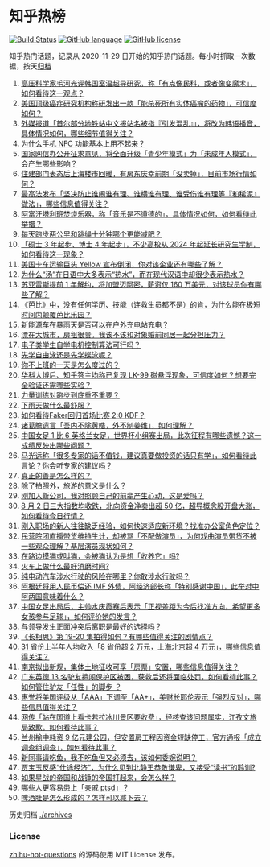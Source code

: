 # 知乎热榜
[![Build Status](https://github.com/ToWeLong/zhihu-hot-questions/workflows/CI/badge.svg)](https://github.com/ToWeLong/zhihu-hot-questions/actions)
[![GitHub language](https://img.shields.io/badge/language-golang-orange.svg)](https://golang.org/)
[![GitHub license](https://img.shields.io/github/license/ToWeLong/zhihu-hot-questions)](https://github.com/ToWeLong/zhihu-hot-questions/blob/main/LICENSE)

知乎热门话题，记录从 2020-11-29 日开始的知乎热门话题。每小时抓取一次数据，按天[归档](./archives)

<!-- BEGIN -->

1. [高压科学家毛河光评韩国室温超导研究，称「有点像民科，或者像变魔术」，如何看待这一观点？](https://www.zhihu.com/question/615291111)
1. [美国顶级癌症研究机构称研发出一款「能杀死所有实体癌瘤的药物」，可信度如何？](https://www.zhihu.com/question/615246429)
1. [外媒报道「首尔部分地铁站中文报站名被指『引发混乱』」，将改为韩语播音，具体情况如何，哪些细节值得关注？](https://www.zhihu.com/question/614839836)
1. [为什么手机 NFC 功能基本上用不起来？](https://www.zhihu.com/question/610590512)
1. [国家网信办公开征求意见，将全面升级「青少年模式」为「未成年人模式」，会产生哪些影响？](https://www.zhihu.com/question/615200989)
1. [住建部门表态后上海楼市回暖，有房东庆幸前期「没卖掉」，目前市场行情如何？](https://www.zhihu.com/question/615221874)
1. [最高法发布「坚决防止谁闹谁有理、谁横谁有理、谁受伤谁有理等『和稀泥』做法」，哪些信息值得关注？](https://www.zhihu.com/question/615221881)
1. [阿富汗塔利班焚烧乐器，称「音乐是不道德的」，具体情况如何，如何看待此举措？](https://www.zhihu.com/question/614831078)
1. [每天跑步两公里和跳绳十分钟哪个更能减肥？](https://www.zhihu.com/question/610146477)
1. [「硕士 3 年起步、博士 4 年起步」，不少高校从 2024 年起延长研究生学制，如何看待这一现象？](https://www.zhihu.com/question/615260611)
1. [美国卡车运输巨头 Yellow 宣布倒闭，你对该企业还有哪些了解？](https://www.zhihu.com/question/614867492)
1. [为什么“汤”在日语中大多表示“热水”，而在现代汉语中却很少表示热水？](https://www.zhihu.com/question/614724516)
1. [苏亚雷斯提前 1 年解约，将加盟迈阿密，薪资仅 160 万美元，对该球员你有哪些了解？](https://www.zhihu.com/question/615064067)
1. [《芭比》中，没有任何学历、技能（连救生员都不是）的肯，为什么能在极短时间内颠覆芭比乐园？](https://www.zhihu.com/question/614678451)
1. [新能源车在暴雨天是否可以在户外充电站充电？](https://www.zhihu.com/question/614836731)
1. [漂在大城市，房租很贵。我该不该和对象婚前同居一起分担压力？](https://www.zhihu.com/question/613869955)
1. [电子类学生自学电机控制算法可行吗？](https://www.zhihu.com/question/586798445)
1. [先学自由泳还是先学蝶泳呢？](https://www.zhihu.com/question/614512675)
1. [你不上班的一天是怎么度过的？](https://www.zhihu.com/question/613871279)
1. [华科大博后、知乎答主均称已复现 LK-99 磁悬浮现象，可信度如何？想要完全验证还需哪些实验？](https://www.zhihu.com/question/615044128)
1. [力量训练对跑步到底重不重要？](https://www.zhihu.com/question/613848075)
1. [下雨天做什么最舒服？](https://www.zhihu.com/question/613567254)
1. [如何看待Faker回归首场比赛 2:0 KDF？](https://www.zhihu.com/question/615252846)
1. [诸葛瞻遗言「吾内不除黄皓，外不制姜维」，如何理解？](https://www.zhihu.com/question/498751200)
1. [中国女足 1 比 6 英格兰女足，世界杯小组赛出局，此次征程有哪些遗憾？这一成绩反映出哪些问题？](https://www.zhihu.com/question/615123463)
1. [马光远称「很多专家的话不值钱，建议真要做投资的话只有学」，如何看待此言论？你会听专家的建议吗？](https://www.zhihu.com/question/615020366)
1. [真正的善是怎么样的？](https://www.zhihu.com/question/613556099)
1. [除了拍照外，旅游的意义是什么？](https://www.zhihu.com/question/613477565)
1. [刚加入新公司，我对照顾自己的前辈产生心动，这是爱吗？](https://www.zhihu.com/question/613869951)
1. [8 月 2 日三大指数均收跌，北向资金净卖出超 50 亿，超导概念股开盘大涨，如何看待今日行情？](https://www.zhihu.com/question/615189402)
1. [刚入职场的新人往往缺乏经验，如何快速适应新环境？找准办公室角色定位？](https://www.zhihu.com/question/615117484)
1. [民营院团直播带货维持生计，却被骂「不配做演员」，为何戏曲演员带货不被一些观众理解？基层演员现状如何？](https://www.zhihu.com/question/613888386)
1. [在路边摸猫或叫猫，会被猫认为是想「收养它」吗?](https://www.zhihu.com/question/612959674)
1. [火车上做什么最好消磨时间?](https://www.zhihu.com/question/610613924)
1. [纯电动汽车涉水行驶的风险在哪里？你敢涉水行驶吗？](https://www.zhihu.com/question/482058051)
1. [阿根廷将用人民币偿还 IMF 外债，阿经济部长称「特别感谢中国」，此举对中阿两国意味着什么？](https://www.zhihu.com/question/615186019)
1. [中国女足出局后，主帅水庆霞赛后表示「正视差距为今后找准方向，希望更多女孩参与足球」，如何评价她的发言？](https://www.zhihu.com/question/615123704)
1. [与领导发生正面冲突后离职是最好的选择吗？](https://www.zhihu.com/question/614874566)
1. [《长相思》第 19-20 集拍得如何？有哪些值得关注的剧情点？](https://www.zhihu.com/question/615263773)
1. [31 省份上半年人均收入「8 省份超 2 万元，上海北京超 4 万元」，哪些信息值得关注？](https://www.zhihu.com/question/615184750)
1. [南京拟出新规，集体土地征收可享「房票」安置，哪些信息值得关注？](https://www.zhihu.com/question/615204220)
1. [广东英德 13 名驴友擅闯保护区被困，获救后还将面临处罚，如何看待此事？如何管住驴友「任性」的脚步 ？](https://www.zhihu.com/question/615039899)
1. [惠誉将美国评级从「AAA」下调至「AA+」，美财长耶伦表示「强烈反对」，哪些信息值得关注？](https://www.zhihu.com/question/615184767)
1. [网传「站在国道上看卡若拉冰川景区要收费」，经核查该问题属实，江孜文旅局致歉，如何看待此事？](https://www.zhihu.com/question/615006214)
1. [兰州榆中耗资 9 亿元建公园，但安置房工程因资金短缺停工，官方通报「成立调查组调查」，如何看待此事？](https://www.zhihu.com/question/615022584)
1. [新同事请吃鱼，我不吃鱼但又必须去，该如何委婉说明？](https://www.zhihu.com/question/426020815)
1. [贾宝玉反感“仕途经济”，为什么见到北静王恭敬谦卑，又接受“读书”的聆训?](https://www.zhihu.com/question/597624922)
1. [如果星战的帝国和战锤的帝国打起来，会怎么样？](https://www.zhihu.com/question/605021765)
1. [哪些人更容易患上「亲戚 ptsd」？](https://www.zhihu.com/question/615050041)
1. [啤酒肚是怎么形成的？怎样可以减下去？](https://www.zhihu.com/question/612876968)

<!-- END -->

历史归档 [./archives](./archives)


### License
[zhihu-hot-questions](https://github.com/towelong/zhihu-hot-questions) 的源码使用 MIT License 发布。